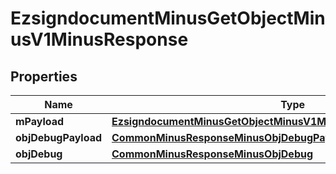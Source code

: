 
# EzsigndocumentMinusGetObjectMinusV1MinusResponse

## Properties
Name | Type | Description | Notes
------------ | ------------- | ------------- | -------------
**mPayload** | [**EzsigndocumentMinusGetObjectMinusV1MinusResponseMinusMPayload**](EzsigndocumentMinusGetObjectMinusV1MinusResponseMinusMPayload.md) |  | 
**objDebugPayload** | [**CommonMinusResponseMinusObjDebugPayload**](CommonMinusResponseMinusObjDebugPayload.md) |  |  [optional]
**objDebug** | [**CommonMinusResponseMinusObjDebug**](CommonMinusResponseMinusObjDebug.md) |  |  [optional]



